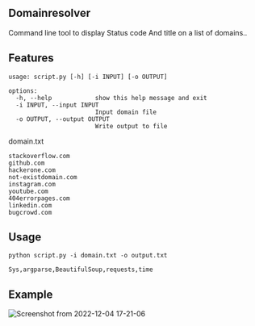 ## Domainresolver

Command line tool to display Status code And title on a list of domains..

## Features
```
usage: script.py [-h] [-i INPUT] [-o OUTPUT]

options:
  -h, --help            show this help message and exit
  -i INPUT, --input INPUT
                        Input domain file
  -o OUTPUT, --output OUTPUT
                        Write output to file
```

domain.txt 
```
stackoverflow.com
github.com
hackerone.com
not-existdomain.com
instagram.com
youtube.com
404errorpages.com
linkedin.com
bugcrowd.com 
```

## Usage
```python script.py -i domain.txt -o output.txt```
```Note Make Sure you have th following module is installed
Sys,argparse,BeautifulSoup,requests,time
```

## Example
![Screenshot from 2022-12-04 17-21-06](https://user-images.githubusercontent.com/106817606/205488791-4cd933e6-d0da-43fa-b851-7164f76bffed.png)
